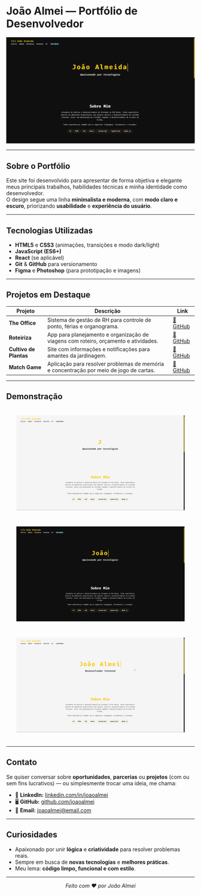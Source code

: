 # João Almei — Portfólio de Desenvolvedor

<p align="center">
  <img src="/assets/preview.png" alt="Preview do Portfólio" width="700" />
</p>

---

## Sobre o Portfólio

Este site foi desenvolvido para apresentar de forma objetiva e elegante meus principais trabalhos, habilidades técnicas e minha identidade como desenvolvedor.  
O design segue uma linha **minimalista e moderna**, com **modo claro e escuro**, priorizando **usabilidade** e **experiência do usuário**.

---

## Tecnologias Utilizadas

- **HTML5** e **CSS3** (animações, transições e modo dark/light)
- **JavaScript (ES6+)**
- **React** (se aplicável)
- **Git** & **GitHub** para versionamento
- **Figma** e **Photoshop** (para prototipação e imagens)

---

## Projetos em Destaque

| Projeto | Descrição | Link |
|---------|-----------|------|
| **The Office** | Sistema de gestão de RH para controle de ponto, férias e organograma. | [🔗 GitHub](https://github.com/joaoalmei/pmv-ads-2024-2-e4-proj-infra-t5-the-office-1) |
| **Roteiriza** | App para planejamento e organização de viagens com roteiro, orçamento e atividades. | [🔗 GitHub](https://github.com/joaoalmei/pmv-ads-2024-1-e3-proj-mov-t7-roteiriza) |
| **Cultivo de Plantas** | Site com informações e notificações para amantes da jardinagem. | [🔗 GitHub](https://github.com/joaoalmei/pmv-ads-2023-1-e1-proj-web-t1-projeto-cultivo-de-plantas) |
| **Match Game** | Aplicação para resolver problemas de memória e concentração por meio de jogo de cartas. | [🔗 GitHub](https://github.com/joaoalmei/pmv-ads-2023-2-e2-proj-int-t2-match-game) |

---

## Demonstração

<div align="center">
  <img src="/assets/lightmodeportfolio.gif" alt="Light Mode GIF" width="450" style="margin: 20px;"/>
  <img src="/assets/darkmodeportfolio.gif" alt="Dark Mode GIF" width="450" style="margin: 20px;"/>
  <img src="/assets/modeflow.gif" alt="Mode Flow GIF" width="450" style="margin: 20px;"/>
</div>

---

## Contato

Se quiser conversar sobre **oportunidades**, **parcerias** ou **projetos** (com ou sem fins lucrativos) — ou simplesmente trocar uma ideia, me chama:

- 💼 **LinkedIn:** [linkedin.com/in/joaoalmei](https://linkedin.com/in/joaoalmei)  
- 🖥️ **GitHub:** [github.com/joaoalmei](https://github.com/joaoalmei)  
- 📧 **Email:** joaoalmei@email.com  

---

## Curiosidades

- Apaixonado por unir **lógica** e **criatividade** para resolver problemas reais.  
- Sempre em busca de **novas tecnologias** e **melhores práticas**.  
- Meu lema: **código limpo, funcional e com estilo**.

---

<p align="center">
  <em>Feito com ❤️ por João Almei</em>
</p>

